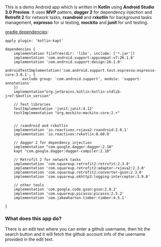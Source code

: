 This is a demo Android app which is written in **Kotlin** using **Android Studio 3.0 Preview**. It uses **MVP** pattern, **dagger 2** for dependency injection and **Retrofit 2** for network tasks, **rxandroid** and **rxkotlin** for background tasks management, **expresso** for ui testing, **mockito** and **junit** for unit testing.

[gradle dependencies](https://github.com/pengcy/kotlin-mvp-dagger2-rxandroid/blob/master/app/build.gradle):
```
apply plugin: 'kotlin-kapt'

dependencies {
    implementation fileTree(dir: 'libs', include: ['*.jar'])
    implementation 'com.android.support:appcompat-v7:26.1.0'
    implementation 'com.android.support:design:26.1.0'
    androidTestImplementation('com.android.support.test.espresso:espresso-core:3.0.1', {
        exclude group: 'com.android.support', module: 'support-annotations'
    })
    implementation"org.jetbrains.kotlin:kotlin-stdlib-jre7:$kotlin_version"

    // Test libraries
    testImplementation 'junit:junit:4.12'
    testImplementation "org.mockito:mockito-core:2.+"


    // rxandroid and rxkotlin
    implementation 'io.reactivex.rxjava2:rxandroid:2.0.1'
    implementation 'io.reactivex:rxkotlin:0.60.0'

    // dagger 2 for dependency injection
    implementation "com.google.dagger:dagger:2.10"
    kapt "com.google.dagger:dagger-compiler:2.10"

    // Retrofit 2 for network tasks
    implementation 'com.squareup.retrofit2:retrofit:2.3.0'
    implementation 'com.squareup.retrofit2:adapter-rxjava2:2.3.0'
    implementation 'com.squareup.retrofit2:converter-gson:2.3.0'
    implementation 'com.squareup.okhttp3:logging-interceptor:3.9.0'

    // other tools
    implementation 'com.google.code.gson:gson:2.8.2'
    implementation 'com.squareup.picasso:picasso:2.5.2'
    implementation 'com.jakewharton.timber:timber:4.5.1'

}
```


### What does this app do?
There is an edit text where you can enter a github username, then hit the search button and it will fetch the github account info of the username provided in the edit text.
